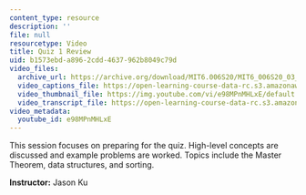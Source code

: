 ```yaml
---
content_type: resource
description: ''
file: null
resourcetype: Video
title: Quiz 1 Review
uid: b1573ebd-a896-2cdd-4637-962b8049c79d
video_files:
  archive_url: https://archive.org/download/MIT6.006S20/MIT6_006S20_03_06_Quiz_1_Review_300k.mp4
  video_captions_file: https://open-learning-course-data-rc.s3.amazonaws.com/6-006-introduction-to-algorithms-spring-2020/fc6ad811f8d8561e96e20535204111b4_e98MPnMHLxE.vtt
  video_thumbnail_file: https://img.youtube.com/vi/e98MPnMHLxE/default.jpg
  video_transcript_file: https://open-learning-course-data-rc.s3.amazonaws.com/6-006-introduction-to-algorithms-spring-2020/5148975023959ffe4b43f52277ed8549_e98MPnMHLxE.pdf
video_metadata:
  youtube_id: e98MPnMHLxE
---
```


This session focuses on preparing for the quiz. High-level concepts are discussed and example problems are worked. Topics include the Master Theorem, data structures, and sorting.

**Instructor:** Jason Ku